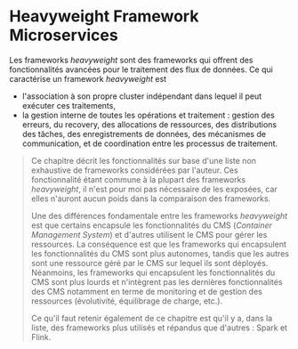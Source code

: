 # Heavyweight Framework Microservices

Les frameworks _heavyweight_ sont des frameworks qui offrent des fonctionnalités avancées pour le traitement des flux de données. Ce qui caractérise un framework _heavyweight_ est

- l'association à son propre cluster indépendant dans lequel il peut exécuter ces traitements,
- la gestion interne de toutes les opérations et traitement : gestion des erreurs, du recovery, des allocations de ressources, des distributions des tâches, des enregistrements de données, des mécanismes de communication, et de coordination entre les processus de traitement.

> Ce chapitre décrit les fonctionnalités sur base d'une liste non exhaustive de frameworks considérées par l'auteur. Ces fonctionnalité étant commune à la plupart des frameworks _heavyweight_, il n'est pour moi pas nécessaire de les exposées, car elles n'auront aucun poids dans la comparaison des frameworks.
>
> Une des différences fondamentale entre les frameworks _heavyweight_ est que certains encapsule les fonctionnalités du CMS (_Container Management System_) et d'autres utilisent le CMS pour gérer les ressources. La conséquence est que les frameworks qui encapsulent les fonctionnalités du CMS sont plus autonomes, tandis que les autres sont une ressource géré par le CMS sur lequel ils sont déployés. Néanmoins, les frameworks qui encapsulent les fonctionnalités du CMS sont plus lourds et n'intègrent pas les dernières fonctionnalités des CMS notamment en terme de monitoring et de gestion des ressources (évolutivité, équilibrage de charge, etc.).
>
> Ce qu'il faut retenir également de ce chapitre est qu'il y a, dans la liste, des frameworks plus utilisés et répandus que d'autres : Spark et Flink.
